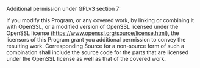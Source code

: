  Additional permission under GPLv3 section 7:

 If you modify this Program, or any covered work, by linking or combining it with OpenSSL, or a modified version of OpenSSL licensed under the OpenSSL license (https://www.openssl.org/source/license.html), the licensors of this Program grant you additional permission to convey the resulting work. Corresponding Source for a non-source form of such a combination shall include the source code for the parts that are licensed under the OpenSSL license as well as that of the covered work.